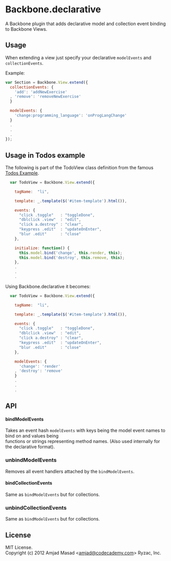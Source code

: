 # Backbone.declarative

A Backbone plugin that adds declarative model and collection event binding to Backbone Views.

## Usage

When extending a view just specify your declarative `modelEvents` and `collectionEvents`.  

Example:

```javascript
var Section = Backbone.View.extend({
  collectionEvents: {
    'add': 'addNewExercise'
  , 'remove': 'removeNewExercise'
  }

  modelEvents: {
    'change:programming_language': 'onProgLangChange'
  }
  .
  .
  .
});
```

## Usage in Todos example

The following is part of the TodoView class definition from the famous [Todos Example](http://backbonejs.org/docs/todos.html).  
```javascript
  var TodoView = Backbone.View.extend({

    tagName:  "li",

    template: _.template($('#item-template').html()),

    events: {
      "click .toggle"   : "toggleDone",
      "dblclick .view"  : "edit",
      "click a.destroy" : "clear",
      "keypress .edit"  : "updateOnEnter",
      "blur .edit"      : "close"
    },

    initialize: function() {
      this.model.bind('change', this.render, this);
      this.model.bind('destroy', this.remove, this);
    },
    .
    .
    .
```


Using Backbone.declarative it becomes:
```javascript
  var TodoView = Backbone.View.extend({

    tagName:  "li",

    template: _.template($('#item-template').html()),

    events: {
      "click .toggle"   : "toggleDone",
      "dblclick .view"  : "edit",
      "click a.destroy" : "clear",
      "keypress .edit"  : "updateOnEnter",
      "blur .edit"      : "close"
    },

    modelEvents: {
      'change': 'render'
    , 'destroy': 'remove'
    }
    .
    .
    .
```

## API

#### bindModelEvents

Takes an event hash `modelEvents` with keys being the model event names to bind on and values being  
functions or strings representing method names. (Also used internally for the declarative format).

### unbindModelEvents

Removes all event handlers attached by the `bindModelEvents`.

#### bindCollectionEvents

Same as `bindModelEvents` but for collections.

### unbindCollectionEvents

Same as `bindModelEvents` but for collections.


## License
MIT License.  
Copyright (c) 2012 Amjad Masad &lt;amjad@codecademy.com&gt; Ryzac, Inc.
